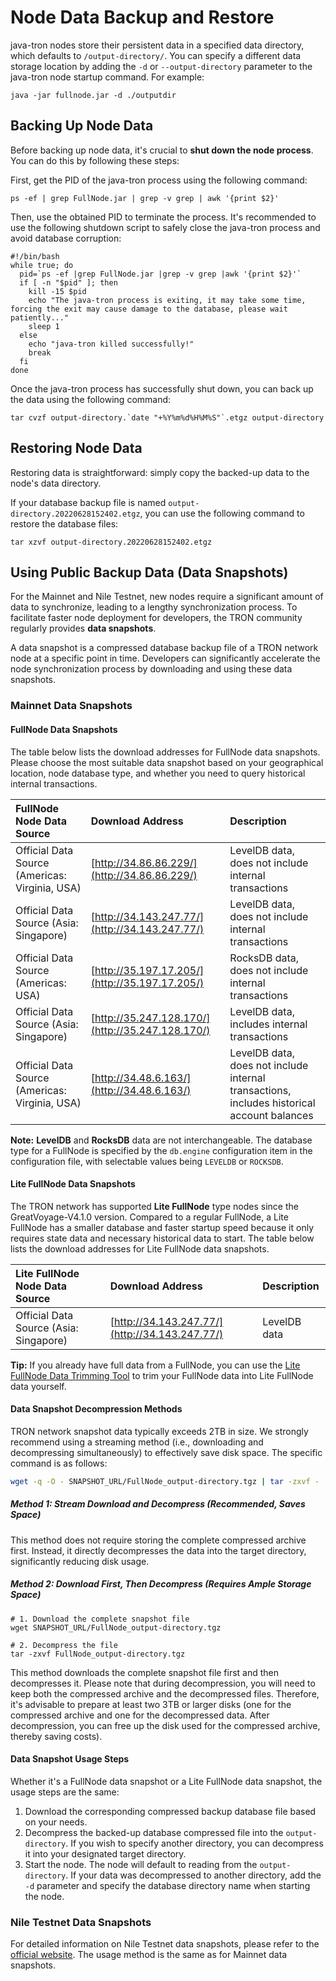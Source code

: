 # Node Data Backup and Restore

java-tron nodes store their persistent data in a specified data directory, which defaults to `/output-directory/`. You can specify a different data storage location by adding the `-d` or `--output-directory` parameter to the java-tron node startup command. For example:

```
java -jar fullnode.jar -d ./outputdir
```


## Backing Up Node Data

Before backing up node data, it's crucial to **shut down the node process**. You can do this by following these steps:

First, get the PID of the java-tron process using the following command:

```
ps -ef | grep FullNode.jar | grep -v grep | awk '{print $2}'
```

Then, use the obtained PID to terminate the process. It's recommended to use the following shutdown script to safely close the java-tron process and avoid database corruption:

```
#!/bin/bash
while true; do
  pid=`ps -ef |grep FullNode.jar |grep -v grep |awk '{print $2}'`
  if [ -n "$pid" ]; then
    kill -15 $pid
    echo "The java-tron process is exiting, it may take some time, forcing the exit may cause damage to the database, please wait patiently..."
    sleep 1
  else
    echo "java-tron killed successfully!"
    break
  fi
done
```

Once the java-tron process has successfully shut down, you can back up the data using the following command:

```
tar cvzf output-directory.`date "+%Y%m%d%H%M%S"`.etgz output-directory
```


## Restoring Node Data

Restoring data is straightforward: simply copy the backed-up data to the node's data directory.

If your database backup file is named `output-directory.20220628152402.etgz`, you can use the following command to restore the database files:

```
tar xzvf output-directory.20220628152402.etgz
```


## Using Public Backup Data (Data Snapshots)

For the Mainnet and Nile Testnet, new nodes require a significant amount of data to synchronize, leading to a lengthy synchronization process. To facilitate faster node deployment for developers, the TRON community regularly provides **data snapshots**.

A data snapshot is a compressed database backup file of a TRON network node at a specific point in time. Developers can significantly accelerate the node synchronization process by downloading and using these data snapshots.

### Mainnet Data Snapshots

#### FullNode Data Snapshots

The table below lists the download addresses for FullNode data snapshots. Please choose the most suitable data snapshot based on your geographical location, node database type, and whether you need to query historical internal transactions.

| FullNode Node Data Source | Download Address | Description |
| :------------------------ | :--------------- | :---------- |
| Official Data Source (Americas: Virginia, USA) | [http://34.86.86.229/](http://34.86.86.229/) | LevelDB data, does not include internal transactions |
| Official Data Source (Asia: Singapore) | [http://34.143.247.77/](http://34.143.247.77/) | LevelDB data, does not include internal transactions |
| Official Data Source (Americas: USA) | [http://35.197.17.205/](http://35.197.17.205/) | RocksDB data, does not include internal transactions |
| Official Data Source (Asia: Singapore) | [http://35.247.128.170/](http://35.247.128.170/) | LevelDB data, includes internal transactions |
| Official Data Source (Americas: Virginia, USA) | [http://34.48.6.163/](http://34.48.6.163/) | LevelDB data, does not include internal transactions, includes historical account balances |

**Note:** **LevelDB** and **RocksDB** data are not interchangeable. The database type for a FullNode is specified by the `db.engine` configuration item in the configuration file, with selectable values being `LEVELDB` or `ROCKSDB`.

#### Lite FullNode Data Snapshots

The TRON network has supported **Lite FullNode** type nodes since the GreatVoyage-V4.1.0 version. Compared to a regular FullNode, a Lite FullNode has a smaller database and faster startup speed because it only requires state data and necessary historical data to start. The table below lists the download addresses for Lite FullNode data snapshots.

| Lite FullNode Node Data Source | Download Address | Description |
| :----------------------------- | :--------------- | :---------- |
| Official Data Source (Asia: Singapore) | [http://34.143.247.77/](http://34.143.247.77/) | LevelDB data |

**Tip:** If you already have full data from a FullNode, you can use the [Lite FullNode Data Trimming Tool](https://tronprotocol.github.io/documentation-zh/using_javatron/toolkit/#_6) to trim your FullNode data into Lite FullNode data yourself.

#### Data Snapshot Decompression Methods

TRON network snapshot data typically exceeds 2TB in size. We strongly recommend using a streaming method (i.e., downloading and decompressing simultaneously) to effectively save disk space. The specific command is as follows:

```bash
wget -q -O - SNAPSHOT_URL/FullNode_output-directory.tgz | tar -zxvf -
```

##### Method 1: Stream Download and Decompress (Recommended, Saves Space)

This method does not require storing the complete compressed archive first. Instead, it directly decompresses the data into the target directory, significantly reducing disk usage.

##### Method 2: Download First, Then Decompress (Requires Ample Storage Space)

```
# 1. Download the complete snapshot file
wget SNAPSHOT_URL/FullNode_output-directory.tgz

# 2. Decompress the file
tar -zxvf FullNode_output-directory.tgz
```

This method downloads the complete snapshot file first and then decompresses it. Please note that during decompression, you will need to keep both the compressed archive and the decompressed files. Therefore, it's advisable to prepare at least two 3TB or larger disks (one for the compressed archive and one for the decompressed data. After decompression, you can free up the disk used for the compressed archive, thereby saving costs).

#### Data Snapshot Usage Steps

Whether it's a FullNode data snapshot or a Lite FullNode data snapshot, the usage steps are the same:

1.  Download the corresponding compressed backup database file based on your needs.
2.  Decompress the backed-up database compressed file into the `output-directory`. If you wish to specify another directory, you can decompress it into your designated target directory.
3.  Start the node. The node will default to reading from the `output-directory`. If your data was decompressed to another directory, add the `-d` parameter and specify the database directory name when starting the node.

### Nile Testnet Data Snapshots

For detailed information on Nile Testnet data snapshots, please refer to the [official website](https://nileex.io/). The usage method is the same as for Mainnet data snapshots.
